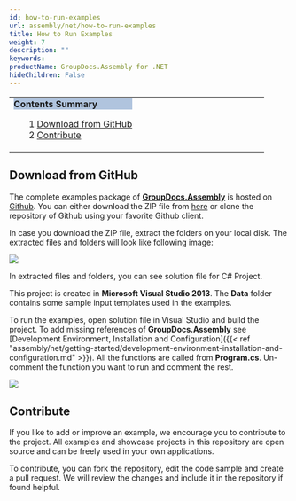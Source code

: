 ```yaml
---
id: how-to-run-examples
url: assembly/net/how-to-run-examples
title: How to Run Examples
weight: 7
description: ""
keywords: 
productName: GroupDocs.Assembly for .NET
hideChildren: False
---
```

<table class="sectionMacro" border="0" cellpadding="5" cellspacing="0" width="100%"><tbody><tr><td valign="top" width="50%"><div class="panel" style="border-top-width: 1px; border-right-width: 1px; border-bottom-width: 1px; border-left-width: 1px;"><div class="panelHeader" style="border-bottom-width: 1px; background-color: rgb(176, 196, 222);"><b>Contents Summary</b></div><div class="panelContent"><style type="text/css">div.rbtoc1593026663990 { padding-top: 0px; padding-right: 0px; padding-bottom: 0px; padding-left: 0px; }div.rbtoc1593026663990 ul { list-style-type: none; list-style-image: none; margin-left: 0px; }div.rbtoc1593026663990 li { margin-left: 0px; padding-left: 0px; }</style><div class="toc rbtoc1593026663990"><ul class="toc-indentation"><li><span class="TOCOutline">1</span> <a href="#HowtoRunExamples-DownloadfromGitHub">Download from GitHub</a></li><li><span class="TOCOutline">2</span> <a href="#HowtoRunExamples-Contribute">Contribute</a></li></ul></div></div></div></td><td valign="top">&nbsp;</td></tr></tbody></table>

## Download from GitHub

The complete examples package of **[GroupDocs.Assembly](https://apireference.groupdocs.com/net/assembly)** is hosted on [Github](https://github.com/groupdocsassembly/GroupDocs_Assembly_NET). You can either download the ZIP file from [here](https://github.com/groupdocsassembly/GroupDocs_Assembly_NET/archive/master.zip) or clone the repository of Github using your favorite Github client.

In case you download the ZIP file, extract the folders on your local disk. The extracted files and folders will look like following image:

![](https://github.com/groupdocs-assembly/GroupDocs.Assembly-for-.NET/blob/master/Examples/Data/Screenshots/Windows%20Explorer.png?raw=true)

In extracted files and folders, you can see solution file for C# Project.

This project is created in **Microsoft Visual Studio 2013**. The **Data** folder contains some sample input templates used in the examples.

To run the examples, open solution file in Visual Studio and build the project. To add missing references of **GroupDocs.Assembly** see [Development Environment, Installation and Configuration]({{< ref "assembly/net/getting-started/development-environment-installation-and-configuration.md" >}}). All the functions are called from **Program.cs**. Un-comment the function you want to run and comment the rest.

![](https://github.com/groupdocsassembly/GroupDocs_Assembly_NET/blob/master/Examples/Data/Screenshots/program.PNG?raw=true)

## Contribute

If you like to add or improve an example, we encourage you to contribute to the project. All examples and showcase projects in this repository are open source and can be freely used in your own applications.

To contribute, you can fork the repository, edit the code sample and create a pull request. We will review the changes and include it in the repository if found helpful.
